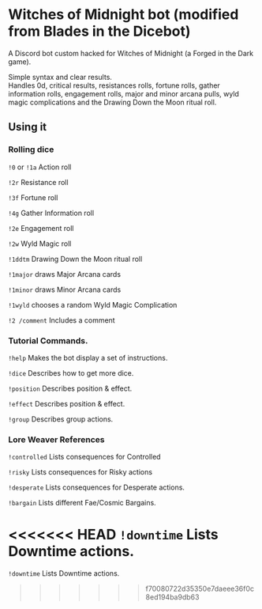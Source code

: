 # Witches of Midnight bot (modified from Blades in the Dicebot)

A Discord bot custom hacked for Witches of Midnight (a Forged in the Dark game).

Simple syntax and clear results.  
Handles 0d, critical results, resistances rolls, fortune rolls, gather information rolls, engagement rolls, major and minor arcana pulls, wyld magic complications and the Drawing Down the Moon ritual roll.

## Using it

### Rolling dice

`!0` or `!1a` Action roll

`!2r` Resistance roll

`!3f` Fortune roll

`!4g` Gather Information roll

`!2e` Engagement roll

`!2w` Wyld Magic roll

`!1ddtm` Drawing Down the Moon ritual roll

`!1major` draws Major Arcana cards

`!1minor` draws Minor Arcana cards

`!1wyld` chooses a random Wyld Magic Complication

`!2 /comment` Includes a comment

### Tutorial Commands.

`!help` Makes the bot display a set of instructions.

`!dice` Describes how to get more dice.

`!position` Describes position & effect.

`!effect` Describes position & effect.

`!group` Describes group actions.

### Lore Weaver References

`!controlled` Lists consequences for Controlled

`!risky` Lists consequences for Risky actions

`!desperate` Lists consequences for Desperate actions.

`!bargain` Lists different Fae/Cosmic Bargains.

<<<<<<< HEAD
`!downtime` Lists Downtime actions.
=======
`!downtime` Lists Downtime actions.
>>>>>>> f70080722d35350e7daeee36f0c8ed194ba9db63
